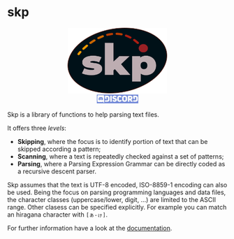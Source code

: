 # skp
<p style="text-align:center">
<img height="150" src="https://raw.githubusercontent.com/rdentato/skp/master/docs/oval_logo_small.png"> <br/>
  <a href="https://discord.gg/vPgsxHcgXX"><img src="https://github.com/rdentato/skp/blob/master/docs/Discord_button.jpg?raw=true" title="Join Discord Channel"></a>
</p>

Skp is a library of functions to help parsing text files.

It offers three *levels*:
  - **Skipping**, where the focus is to identify portion of text that can be skipped according a pattern;
  - **Scanning**, where a text is repeatedly checked against a set of patterns;
  - **Parsing**, where a Parsing Expression Grammar can be directly coded as a recursive descent parser.

Skp assumes that the text is UTF-8 encoded, ISO-8859-1 encoding can also be used.
Being the focus on parsing programming languages and data files, the character classes
(uppercase/lower, digit, ...) are limited to the ASCII range.
Other clasess can be specified explicitly. For example you can match an hiragana character
with `[ぁ-ゖ]`.

For further information have a look at the [documentation](https://rdentato.github.io/skp/). 
